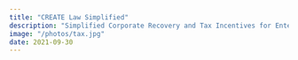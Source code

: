 ```yaml
---
title: "CREATE Law Simplified"
description: "Simplified Corporate Recovery and Tax Incentives for Enterprises Act"
image: "/photos/tax.jpg"
date: 2021-09-30
---
```



